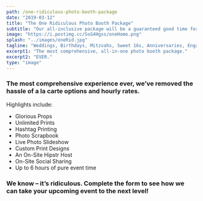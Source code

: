 ```yaml
---
path: /one-ridiculous-photo-booth-package
date: "2019-03-12"
title: "The One Ridiculous Photo Booth Package"
subtitle: "Our all-inclusive package will be a guaranteed good time for your next event."
image: "https://i.postimg.cc/SsG4Hgss/oneHome.png"
splash: "../images/oneRid.jpg"
tagline: "Weddings, Birthdays, Mitzvahs, Sweet 16s, Anniversaries, Engagements – you name it, we’ll celebrate it with you!"
excerpt1: "The most comprehensive, all-in-one photo booth package."
excerpt2: "EVER."
type: "image"
---
```


### The most comprehensive experience ever, we’ve removed the hassle of a la carte options and hourly rates.

Highlights include:

- Glorious Props
- Unlimited Prints
- Hashtag Printing
- Photo Scrapbook
- Live Photo Slideshow
- Custom Print Designs
- An On-Site Hipstr Host
- On-Site Social Sharing
- Up to 6 hours of pure event time

### We know – it’s ridiculous. Complete the form to see how we can take your upcoming event to the next level!
